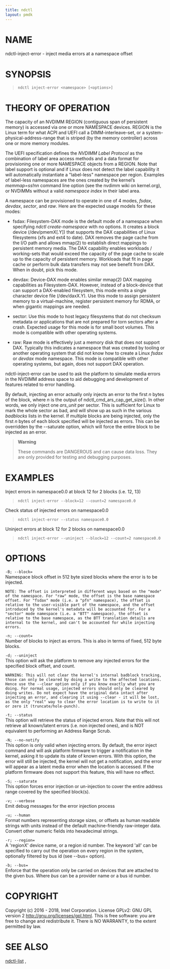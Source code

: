 ```yaml
---
title: ndctl
layout: pmdk
---
```


NAME
====

ndctl-inject-error - inject media errors at a namespace offset

SYNOPSIS
========

>     ndctl inject-error <namespace> [<options>]

THEORY OF OPERATION
===================

The capacity of an NVDIMM REGION (contiguous span of persistent memory)
is accessed via one or more NAMESPACE devices. REGION is the Linux term
for what ACPI and UEFI call a DIMM-interleave-set, or a
system-physical-address-range that is striped (by the memory controller)
across one or more memory modules.

The UEFI specification defines the *NVDIMM Label Protocol* as the
combination of label area access methods and a data format for
provisioning one or more NAMESPACE objects from a REGION. Note that
label support is optional and if Linux does not detect the label
capability it will automatically instantiate a "label-less" namespace
per region. Examples of label-less namespaces are the ones created by
the kernel’s *memmap=ss!nn* command line option (see the nvdimm wiki on
kernel.org), or NVDIMMs without a valid *namespace index* in their label
area.

A namespace can be provisioned to operate in one of 4 modes, *fsdax*,
*devdax*, *sector*, and *raw*. Here are the expected usage models for
these modes:

-   fsdax: Filesystem-DAX mode is the default mode of a namespace when
    specifying *ndctl create-namespace* with no options. It creates a
    block device (/dev/pmemX\[.Y\]) that supports the DAX capabilities
    of Linux filesystems (xfs and ext4 to date). DAX removes the page
    cache from the I/O path and allows mmap(2) to establish direct
    mappings to persistent memory media. The DAX capability enables
    workloads / working-sets that would exceed the capacity of the page
    cache to scale up to the capacity of persistent memory. Workloads
    that fit in page cache or perform bulk data transfers may not see
    benefit from DAX. When in doubt, pick this mode.

-   devdax: Device-DAX mode enables similar mmap(2) DAX mapping
    capabilities as Filesystem-DAX. However, instead of a block-device
    that can support a DAX-enabled filesystem, this mode emits a single
    character device file (/dev/daxX.Y). Use this mode to assign
    persistent memory to a virtual-machine, register persistent memory
    for RDMA, or when gigantic mappings are needed.

-   sector: Use this mode to host legacy filesystems that do not
    checksum metadata or applications that are not prepared for torn
    sectors after a crash. Expected usage for this mode is for small
    boot volumes. This mode is compatible with other operating systems.

-   raw: Raw mode is effectively just a memory disk that does not
    support DAX. Typically this indicates a namespace that was created
    by tooling or another operating system that did not know how to
    create a Linux *fsdax* or *devdax* mode namespace. This mode is
    compatible with other operating systems, but again, does not support
    DAX operation.

ndctl-inject-error can be used to ask the platform to simulate media
errors in the NVDIMM address space to aid debugging and development of
features related to error handling.

By default, injecting an error actually only injects an error to the
first *n* bytes of the block, where *n* is the output of
ndctl\_cmd\_ars\_cap\_get\_size(). In other words, we only inject one
*ars\_unit* per sector. This is sufficient for Linux to mark the whole
sector as bad, and will show up as such in the various *badblocks* lists
in the kernel. If multiple blocks are being injected, only the first *n*
bytes of each block specified will be injected as errors. This can be
overridden by the --saturate option, which will force the entire block
to be injected as an error.

> **Warning**
>
> These commands are DANGEROUS and can cause data loss. They are only
> provided for testing and debugging purposes.

EXAMPLES
========

Inject errors in namespace0.0 at block 12 for 2 blocks (i.e. 12, 13)

>     ndctl inject-error --block=12 --count=2 namespace0.0

Check status of injected errors on namespace0.0

>     ndctl inject-error --status namespace0.0

Uninject errors at block 12 for 2 blocks on namespace0.0

>     ndctl inject-error --uninject --block=12 --count=2 namespace0.0

OPTIONS
=======

`-B; --block=`  
Namespace block offset in 512 byte sized blocks where the error is to be
injected.

    NOTE: The offset is interpreted in different ways based on the "mode"
    of the namespace. For "raw" mode, the offset is the base namespace
    offset. For "fsdax" mode (i.e. a "pfn" namespace), the offset is
    relative to the user-visible part of the namespace, and the offset
    introduced by the kernel's metadata will be accounted for. For a
    "sector" mode namespace (i.e. a "BTT" namespace), the offset is
    relative to the base namespace, as the BTT translation details are
    internal to the kernel, and can't be accounted for while injecting
    errors.

`-n; --count=`  
Number of blocks to inject as errors. This is also in terms of fixed,
512 byte blocks.

`-d; --uninject`  
This option will ask the platform to remove any injected errors for the
specified block offset, and count.

    WARNING: This will not clear the kernel's internal badblock tracking,
    those can only be cleared by doing a write to the affected locations.
    Hence use the --clear option only if you know exactly what you are
    doing. For normal usage, injected errors should only be cleared by
    doing writes. Do not expect have the original data intact after
    injecting an error, and clearing it using --clear - it will be lost,
    as the only "real" way to clear the error location is to write to it
    or zero it (truncate/hole-punch).

`-t; --status`  
This option will retrieve the status of injected errors. Note that this
will not retrieve all known/latent errors (i.e. non injected ones), and
is NOT equivalent to performing an Address Range Scrub.

`-N; --no-notify`  
This option is only valid when injecting errors. By default, the error
inject command and will ask platform firmware to trigger a notification
in the kernel, asking it to update its state of known errors. With this
option, the error will still be injected, the kernel will not get a
notification, and the error will appear as a latent media error when the
location is accessed. If the platform firmware does not support this
feature, this will have no effect.

`-S; --saturate`  
This option forces error injection or un-injection to cover the entire
address range covered by the specified block(s).

`-v; --verbose`  
Emit debug messages for the error injection process

<!-- -->

`-u; --human`  
Format numbers representing storage sizes, or offsets as human readable
strings with units instead of the default machine-friendly raw-integer
data. Convert other numeric fields into hexadecimal strings.

`-r; --region=`  
    A 'regionX' device name, or a region id number. The keyword 'all' can
    be specified to carry out the operation on every region in the system,
    optionally filtered by bus id (see --bus= option).

`-b; --bus=`  
Enforce that the operation only be carried on devices that are attached
to the given bus. Where *bus* can be a provider name or a bus id number.

COPYRIGHT
=========

Copyright (c) 2016 - 2018, Intel Corporation. License GPLv2: GNU GPL
version 2 <http://gnu.org/licenses/gpl.html>. This is free software: you
are free to change and redistribute it. There is NO WARRANTY, to the
extent permitted by law.

SEE ALSO
========

[ndctl-list](ndctl-list.md) ,
